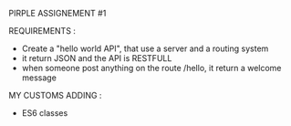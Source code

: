 PIRPLE ASSIGNEMENT #1

REQUIREMENTS : 

  - Create a "hello world API", that use a server and a routing system
  - it return JSON and the API is RESTFULL
  - when someone post anything on the route /hello, it return a welcome message
  

MY CUSTOMS ADDING  :

  - ES6 classes

